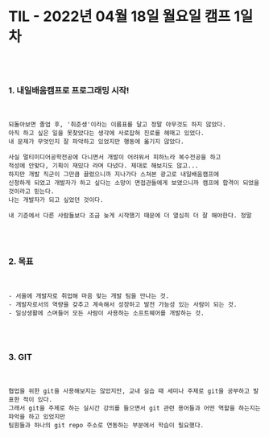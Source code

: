 # TIL - 2022년 04월 18일 월요일 캠프 1일차
<br>
<br>

### 1. 내일배움캠프로 프로그래밍 시작!   
<br>

    되돌아보면 졸업 후, '취준생'이라는 이름표를 달고 정말 아무것도 하지 않았다.  
    아직 하고 싶은 일을 못찾았다는 생각에 사로잡혀 진로를 헤매고 있었다.  
    내 문제가 무엇인지 잘 파악하고 있었지만 행동에 옮기지 않았다.  

    사실 멀티미디어공학전공에 다니면서 개발이 어려워서 피하느라 복수전공을 하고  
    적성에 안맞다, 기획이 재밌다 라며 다녔다. 제대로 해보지도 않고...  
    하지만 개발 직군이 그만큼 끌렸으니까 지나가다 스쳐본 광고로 내일배움캠프에  
    신청하게 되었고 개발자가 하고 싶다는 소망이 면접관들에게 보였으니까 캠프에 합격이 되었을 것이라고 믿는다.  
    나는 개발자가 되고 싶었던 것이다.

    내 기준에서 다른 사람들보다 조금 늦게 시작했기 때문에 더 열심히 더 잘 해야한다. 정말
<br>
<br>

### 2. 목표
<br>

    - 서울에 개발자로 취업해 마음 맞는 개발 팀을 만나는 것.  
    - 개발자로서의 역량을 갖추고 계속해서 성장하고 발전 가능성 있는 사람이 되는 것.  
    - 일상생활에 스며들어 모든 사람이 사용하는 소프트웨어를 개발하는 것.
<br>
<br>

### 3. GIT
<br>

    협업을 위한 git을 사용해보지는 않았지만, 교내 실습 때 세미나 주제로 git을 공부하고 발표한 적이 있다.  
    그래서 git을 주제로 하는 실시간 강의를 들으면서 git 관련 용어들과 어떤 역할을 하는지는 파악을 하고 있었지만  
    팀원들과 하나의 git repo 주소로 연동하는 부분에서 학습이 필요했다.


    


